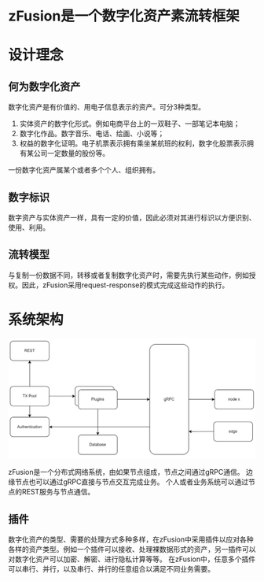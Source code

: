 # zFusion是一个数字化资产素流转框架

# 设计理念
## 何为数字化资产

数字化资产是有价值的、用电子信息表示的资产。可分3种类型。
1. 实体资产的数字化形式。例如电商平台上的一双鞋子、一部笔记本电脑；
2. 数字化作品。数字音乐、电话、绘画、小说等；
3. 权益的数字化证明。电子机票表示拥有乘坐某航班的权利，数字化股票表示拥有某公司一定数量的股份等。

一份数字化资产属某个或者多个个人、组织拥有。

## 数字标识
数字资产与实体资产一样，具有一定的价值，因此必须对其进行标识以方便识别、使用、利用。

## 流转模型
与复制一份数据不同，转移或者复制数字化资产时，需要先执行某些动作，例如授权。因此，zFusion采用request-response的模式完成这些动作的执行。



# 系统架构

![系统架构图](./docs/images/archicture.png)

zFusion是一个分布式网络系统，由如果节点组成，节点之间通过gRPC通信。
边缘节点也可以通过gRPC直接与节点交互完成业务。
个人或者业务系统可以通过节点的REST服务与节点通信。

## 插件 
数字化资产的类型、需要的处理方式多种多样，在zFusion中采用插件以应对各种各样的资产类型。例如一个插件可以接收、处理裸数据形式的资产，另一插件可以对数字化资产可以加密、解密、进行隐私计算等等。
在zFusion中，任意多个插件可以串行、并行，以及串行、并行的任意组合以满足不同业务需要。
